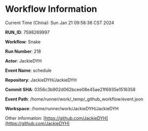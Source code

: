 # Workflow Information

Current Time (China): Sun Jan 21 09:58:36 CST 2024  

**RUN_ID**: 7598269997  

**Workflow**: Snake  

**Run Number**: 218  

**Actor**: JackieDYH  

**Event Name**: schedule  

**Repository**: JackieDYH/JackieDYH  

**Commit SHA**: 0356c3b902d062bcee08e45ae21f6935e1516358  

**Event Path**: /home/runner/work/_temp/_github_workflow/event.json  

**Workspace**: /home/runner/work/JackieDYH/JackieDYH  

Other information: [https://github.com/JackieDYH](https://github.com/JackieDYH)
